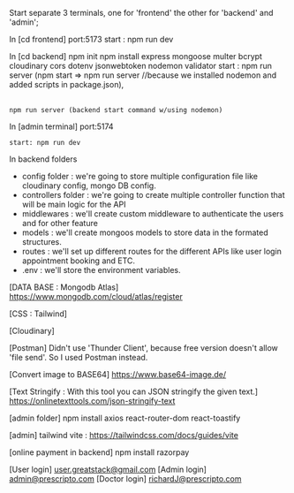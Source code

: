 



Start separate 3 terminals, one for 'frontend' the other for 'backend' and 'admin';

In [cd frontend] port:5173
start : npm run dev


In [cd backend]
npm init
npm install express mongoose multer bcrypt cloudinary cors dotenv jsonwebtoken nodemon validator
start : npm run server (npm start => npm run server //because we installed nodemon and added scripts in package.json),<br><br>
```
npm run server (backend start command w/using nodemon)
```


In [admin terminal] port:5174
```
start: npm run dev
```

In backend folders
* config folder : we're going to store multiple configuration file like cloudinary config, mongo DB config.
* controllers folder : we're going to create multiple controller function that will be main logic for the API 
* middlewares : we'll create custom middleware to authenticate the users and for other feature
* models : we'll create mongoos models to store data in the formated structures.
* routes : we'll set up different routes for the different APIs like user login appointment booking and ETC. 
* .env : we'll store the environment variables. 


[DATA BASE : Mongodb Atlas]
https://www.mongodb.com/cloud/atlas/register

[CSS : Tailwind]

[Cloudinary]

[Postman]
Didn't use 'Thunder Client', because free version doesn't allow 'file send'. 
So I used Postman instead.

[Convert image to BASE64]
https://www.base64-image.de/

[Text Stringify : With this tool you can JSON stringify the given text.]
https://onlinetexttools.com/json-stringify-text



[admin folder]
npm install axios react-router-dom react-toastify

[admin]
tailwind vite : https://tailwindcss.com/docs/guides/vite


[online payment in backend]
npm install razorpay



[User login] user.greatstack@gmail.com
[Admin login] admin@prescripto.com
[Doctor login] richardJ@prescripto.com